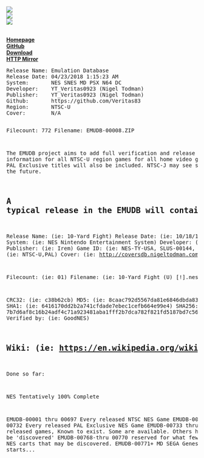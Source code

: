 <br><img src="https://i.gyazo.com/5993987ffc89d08866bc48ff7b003fec.png">
<br><img src="https://i.gyazo.com/0f1b528177c54cdd5e880f0f7c626999.png">
<br><img src="https://i.gyazo.com/c0e17ca3c9f43a73bf1fcc80d8818fda.png">

<b>
<br><a href="http://www.nigeltodman.com/2018/04/17/emudb-emulation-database/">Homepage</a>
<br><a href="https://github.com/Veritas83/EMUDB">GitHub</a>
<br><a href="http://velociterium.com/9D3b">Download</a>
<br><a href="http://emudb.nigeltodman.com/">HTTP Mirror</a>

</b>
<pre>
Release Name: Emulation Database
Release Date: 04/23/2018 1:15:23 AM
System:       NES SNES MD PSX N64 DC
Developer:    YT_Veritas0923 (Nigel Todman)
Publisher:    YT_Veritas0923 (Nigel Todman)
Github:       https://github.com/Veritas83
Region:       NTSC-U
Cover:        N/A

Filecount:    772
Filename:     EMUDB-00008.ZIP

The EMUDB project aims to add full verification and release information for all NTSC-U region games for all
home video game systems. PAL Exclusive titles will also be included. NTSC-J may see support in the future.

A typical release in the EMUDB will contain the following:
--
Release Name: (ie: 10-Yard Fight)
Release Date: (ie: 10/18/1985)
System:       (ie: NES Nintendo Entertainment System)
Developer:    (ie: Irem)
Publisher:    (ie: Irem)
Game ID:      (ie: NES-TY-USA, SLUS-00144, etc)
Region:       (ie: NTSC-U,PAL)
Cover:        (ie: http://coversdb.nigeltodman.com/nes/10_yard_fight.jpg)

Filecount:    (ie: 01)
Filename:     (ie: 10-Yard Fight (U) [!].nes)

CRC32:        (ie: c38b62cb)
MD5:          (ie: 8caac792d5567da81e6846dbda833a57)
SHA1:         (ie: 6416170dd2b2a741cfdade7ebec1cefb664e99e4)
SHA256:       (ie: 7b7d6af8c16b24adf4c71a923481aba1fff2b7dca782f821fd5187bd7c562bd1)
Verified by:  (ie: GoodNES)

Wiki:         (ie: https://en.wikipedia.org/wiki/10-Yard_Fight)
--
Done so far:

NES Tentatively 100% Complete

EMUDB-00001 thru 00697 Every released NTSC NES Game
EMUDB-00698 thru 00732 Every released PAL Exclusive NES Game
EMUDB-00733 thru 00767 Never released games, Known to exist. Some are available. Others have yet to be 'discovered'
EMUDB-00768-thru 00770 reserved for what few surprise NES carts that may be discovered.
EMUDB-00771+ MD SEGA Genesis/MegaDrive starts...
</pre>